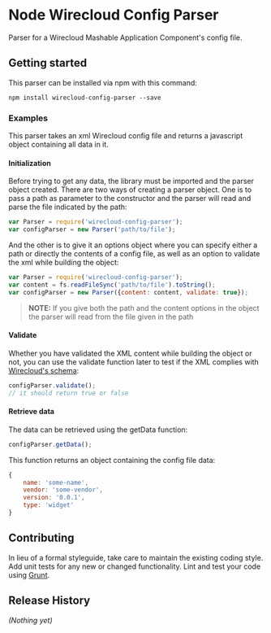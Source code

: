 # Node Wirecloud Config Parser

Parser for a Wirecloud Mashable Application Component's config file.

## Getting started

This parser can be installed via npm with this command:

```shell
npm install wirecloud-config-parser --save
```

### Examples

This parser takes an xml Wirecloud config file and returns a javascript object containing all data in it.

#### Initialization

Before trying to get any data, the library must be imported and the parser object created. There are two ways of creating a parser object. One is to pass a path as parameter to the constructor and the parser will read and parse the file indicated by the path:

```javascript
var Parser = require('wirecloud-config-parser');
var configParser = new Parser('path/to/file');
```

And the other is to give it an options object where you can specify either a path or directly the contents of a config file, as well as an option to validate the xml while building the object:

```javascript
var Parser = require('wirecloud-config-parser');
var content = fs.readFileSync('path/to/file').toString();
var configParser = new Parser({content: content, validate: true});
```
>**NOTE:** If you give both the path and  the content options in the object the parser will read from the file given in the path

#### Validate

Whether you have validated the XML content while building the object or not, you can use the validate function later to test if the XML complies with [Wirecloud's schema](https://raw.githubusercontent.com/Wirecloud/wirecloud/master/src/wirecloud/commons/utils/template/schemas/xml_schema.xsd):

```javascript
configParser.validate();
// it should return true or false
```

#### Retrieve data

The data can be retrieved using the getData function:

```javascript
configParser.getData();
```

This function returns an object containing the config file data:

```javascript
{
    name: 'some-name',
    vendor: 'some-vendor',
    version: '0.0.1',
    type: 'widget'
}
```

## Contributing

In lieu of a formal styleguide, take care to maintain the existing coding style. Add unit tests for any new or changed functionality. Lint and test your code using [Grunt](http://gruntjs.com/).

## Release History
_(Nothing yet)_
